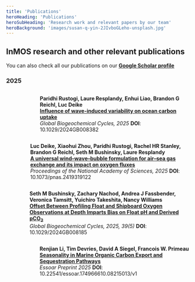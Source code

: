 ```yaml
---
title: 'Publications'
heroHeading: 'Publications'
heroSubHeading: 'Research work and relevant papers by our team'
heroBackground: 'images/susan-q-yin-2JIvboGLeho-unsplash.jpg'
---
```


## InMOS research and other relevant publications

You can also check all our publications on our **[Google Scholar profile](https://scholar.google.com/citations?hl=en&authuser=1&user=VZTwG_kAAAAJ)**


### 2025
<div style="display: flex; align-items: center;">
  <div style="width: 100px; height: 100px; overflow: hidden;  margin-right: 10px;">
  </div>
  <p>
    <strong>Paridhi Rustogi, Laure Resplandy, Enhui Liao, Brandon G Reichl, Luc Deike</strong><br>
    <a href="https://www.authorea.com/users/839578/articles/1230159-influence-of-wave-induced-variability-on-ocean-carbon-uptake" target="_blank"><strong>Influence of wave-induced variability on ocean carbon uptake</strong></a><br>
    <i>Global Biogeochemical Cycles, 2025</i> <strong>DOI</strong>: 10.1029/2024GB008382
  </p>
  </div>

  <div style="display: flex; align-items: center;">
    <div style="width: 100px; height: 100px; overflow: hidden;  margin-right: 10px;">
    </div>
    <p>
      <strong>Luc Deike, Xiaohui Zhou, Paridhi Rustogi, Rachel HR Stanley, Brandon G Reichl, Seth M Bushinsky, Laure Resplandy</strong><br>
      <a href="https://www.pnas.org/doi/full/10.1073/pnas.2419319122" target="_blank"><strong>A universal wind–wave–bubble formulation for air–sea gas exchange and its impact on oxygen fluxes</strong></a><br>
      <i>Proceedings of the National Academy of Sciences, 2025</i> <strong>DOI</strong>: 10.1073/pnas.2419319122
    </p>
    </div>


  <div style="display: flex; align-items: center;">
    <div style="width: 100px; height: 100px; overflow: hidden;  margin-right: 10px;">
    </div>
    <p>
      <strong>Seth M Bushinsky, Zachary Nachod, Andrea J Fassbender, Veronica Tamsitt, Yuichiro Takeshita, Nancy Williams</strong><br>
      <a href="https://agupubs.onlinelibrary.wiley.com/doi/full/10.1029/2024GB008185" target="_blank"><strong>Offset Between Profiling Float and Shipboard Oxygen Observations at Depth Imparts Bias on Float pH and Derived pCO<sub>2</sub></strong></a><br>
      <i>Global Biogeochemical Cycles, 2025, 39(5)</i> <strong>DOI</strong>: 10.1029/2024GB008185
    </p>
    </div>


  <div style="display: flex; align-items: center;">
    <div style="width: 100px; height: 100px; overflow: hidden;  margin-right: 10px;">
    </div>
  <p>
    <strong>Renjian Li, Tim Devries, David A Siegel, Francois W. Primeau</strong><br>
    <a href="https://essopenarchive.org/doi/full/10.22541/essoar.174966610.08215013/v1" target="_blank"><strong>Seasonality in Marine Organic Carbon Export and Sequestration Pathways</strong></a><br>
    <i>Essoar Preprint 2025</i> <strong>DOI</strong>: 10.22541/essoar.174966610.08215013/v1
  </p>
  </div>
